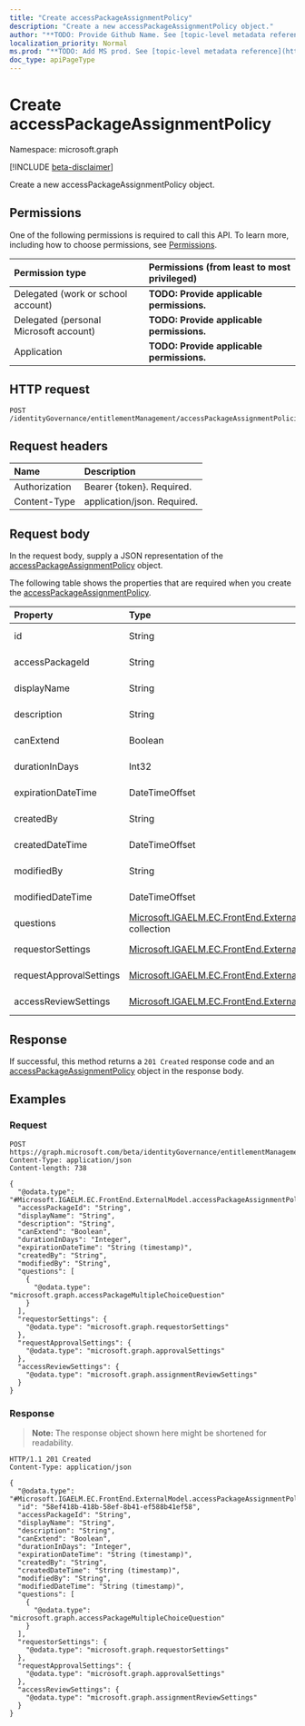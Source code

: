 ```yaml
---
title: "Create accessPackageAssignmentPolicy"
description: "Create a new accessPackageAssignmentPolicy object."
author: "**TODO: Provide Github Name. See [topic-level metadata reference](https://msgo.azurewebsites.net/add/document/guidelines/metadata.html#topic-level-metadata)**"
localization_priority: Normal
ms.prod: "**TODO: Add MS prod. See [topic-level metadata reference](https://msgo.azurewebsites.net/add/document/guidelines/metadata.html#topic-level-metadata)**"
doc_type: apiPageType
---
```


# Create accessPackageAssignmentPolicy
Namespace: microsoft.graph

[!INCLUDE [beta-disclaimer](../../includes/beta-disclaimer.md)]

Create a new accessPackageAssignmentPolicy object.

## Permissions
One of the following permissions is required to call this API. To learn more, including how to choose permissions, see [Permissions](/graph/permissions-reference).

|Permission type|Permissions (from least to most privileged)|
|:---|:---|
|Delegated (work or school account)|**TODO: Provide applicable permissions.**|
|Delegated (personal Microsoft account)|**TODO: Provide applicable permissions.**|
|Application|**TODO: Provide applicable permissions.**|

## HTTP request

<!-- {
  "blockType": "ignored"
}
-->
``` http
POST /identityGovernance/entitlementManagement/accessPackageAssignmentPolicies
```

## Request headers
|Name|Description|
|:---|:---|
|Authorization|Bearer {token}. Required.|
|Content-Type|application/json. Required.|

## Request body
In the request body, supply a JSON representation of the [accessPackageAssignmentPolicy](../resources/accesspackageassignmentpolicy.md) object.

The following table shows the properties that are required when you create the [accessPackageAssignmentPolicy](../resources/accesspackageassignmentpolicy.md).

|Property|Type|Description|
|:---|:---|:---|
|id|String|**TODO: Add Description**|
|accessPackageId|String|**TODO: Add Description**|
|displayName|String|**TODO: Add Description**|
|description|String|**TODO: Add Description**|
|canExtend|Boolean|**TODO: Add Description**|
|durationInDays|Int32|**TODO: Add Description**|
|expirationDateTime|DateTimeOffset|**TODO: Add Description**|
|createdBy|String|**TODO: Add Description**|
|createdDateTime|DateTimeOffset|**TODO: Add Description**|
|modifiedBy|String|**TODO: Add Description**|
|modifiedDateTime|DateTimeOffset|**TODO: Add Description**|
|questions|[Microsoft.IGAELM.EC.FrontEnd.ExternalModel.accessPackageQuestion](../resources/accesspackagequestion.md) collection|**TODO: Add Description**|
|requestorSettings|[Microsoft.IGAELM.EC.FrontEnd.ExternalModel.requestorSettings](../resources/requestorsettings.md)|**TODO: Add Description**|
|requestApprovalSettings|[Microsoft.IGAELM.EC.FrontEnd.ExternalModel.approvalSettings](../resources/approvalsettings.md)|**TODO: Add Description**|
|accessReviewSettings|[Microsoft.IGAELM.EC.FrontEnd.ExternalModel.assignmentReviewSettings](../resources/assignmentreviewsettings.md)|**TODO: Add Description**|



## Response

If successful, this method returns a `201 Created` response code and an [accessPackageAssignmentPolicy](../resources/accesspackageassignmentpolicy.md) object in the response body.

## Examples

### Request
<!-- {
  "blockType": "request",
  "name": "create_accesspackageassignmentpolicy_from_"
}
-->
``` http
POST https://graph.microsoft.com/beta/identityGovernance/entitlementManagement/accessPackageAssignmentPolicies
Content-Type: application/json
Content-length: 738

{
  "@odata.type": "#Microsoft.IGAELM.EC.FrontEnd.ExternalModel.accessPackageAssignmentPolicy",
  "accessPackageId": "String",
  "displayName": "String",
  "description": "String",
  "canExtend": "Boolean",
  "durationInDays": "Integer",
  "expirationDateTime": "String (timestamp)",
  "createdBy": "String",
  "modifiedBy": "String",
  "questions": [
    {
      "@odata.type": "microsoft.graph.accessPackageMultipleChoiceQuestion"
    }
  ],
  "requestorSettings": {
    "@odata.type": "microsoft.graph.requestorSettings"
  },
  "requestApprovalSettings": {
    "@odata.type": "microsoft.graph.approvalSettings"
  },
  "accessReviewSettings": {
    "@odata.type": "microsoft.graph.assignmentReviewSettings"
  }
}
```


### Response
>**Note:** The response object shown here might be shortened for readability.
<!-- {
  "blockType": "response",
  "truncated": true,
  "@odata.type": "Microsoft.IGAELM.EC.FrontEnd.ExternalModel.accessPackageAssignmentPolicy"
}
-->
``` http
HTTP/1.1 201 Created
Content-Type: application/json

{
  "@odata.type": "#Microsoft.IGAELM.EC.FrontEnd.ExternalModel.accessPackageAssignmentPolicy",
  "id": "58ef418b-418b-58ef-8b41-ef588b41ef58",
  "accessPackageId": "String",
  "displayName": "String",
  "description": "String",
  "canExtend": "Boolean",
  "durationInDays": "Integer",
  "expirationDateTime": "String (timestamp)",
  "createdBy": "String",
  "createdDateTime": "String (timestamp)",
  "modifiedBy": "String",
  "modifiedDateTime": "String (timestamp)",
  "questions": [
    {
      "@odata.type": "microsoft.graph.accessPackageMultipleChoiceQuestion"
    }
  ],
  "requestorSettings": {
    "@odata.type": "microsoft.graph.requestorSettings"
  },
  "requestApprovalSettings": {
    "@odata.type": "microsoft.graph.approvalSettings"
  },
  "accessReviewSettings": {
    "@odata.type": "microsoft.graph.assignmentReviewSettings"
  }
}
```

